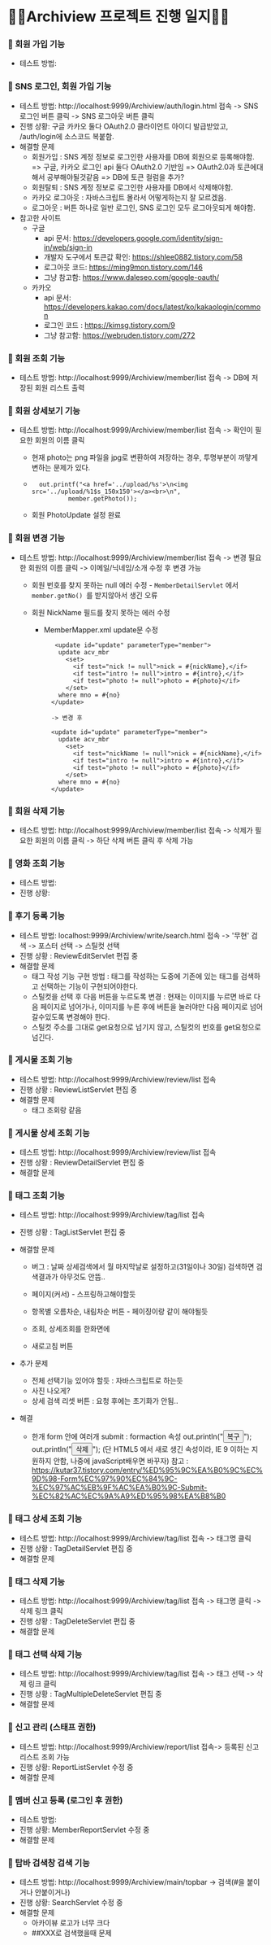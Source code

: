 # 👩‍💻Archiview 프로젝트 진행 일지👨‍💻 

### 🎯 회원 가입 기능

- 테스트 방법: 

### 🎯 SNS 로그인, 회원 가입 기능

- 테스트 방법: http://localhost:9999/Archiview/auth/login.html 접속 -> SNS 로그인 버튼 클릭 -> SNS 로그아웃 버튼 클릭
- 진행 상황: 구글 카카오 둘다 OAuth2.0 클라이언트 아이디 발급받았고, /auth/login에 소스코드 복붙함. 
- 해결할 문제
  - 회원가입 : SNS 계정 정보로 로그인한 사용자를 DB에 회원으로 등록해야함.
    => 구글, 카카오 로그인 api 둘다 OAuth2.0 기반임 => OAuth2.0과 토큰에대해서 공부해야될것같음 => DB에 토큰 컬럼을 추가?
  - 회원탈퇴 : SNS 계정 정보로 로그인한 사용자를 DB에서 삭제해야함.
  - 카카오 로그아웃 : 자바스크립트 몰라서 어떻게하는지 잘 모르겠음.
  - 로그아웃 : 버튼 하나로 일반 로그인, SNS 로그인 모두 로그아웃되게 해야함.
- 참고한 사이트
  - 구글
    - api 문서: https://developers.google.com/identity/sign-in/web/sign-in
    - 개발자 도구에서 토큰값 확인: https://shlee0882.tistory.com/58
    - 로그아웃 코드: https://ming9mon.tistory.com/146
    - 그냥 참고함: https://www.daleseo.com/google-oauth/
  - 카카오
    - api 문서: https://developers.kakao.com/docs/latest/ko/kakaologin/common
    - 로그인 코드 : https://kimsg.tistory.com/9
    - 그냥 참고함: https://webruden.tistory.com/272

### 🎯 회원 조회 기능

- 테스트 방법: http://localhost:9999/Archiview/member/list 접속 -> DB에 저장된 회원 리스트 출력

### 🎯 회원 상세보기 기능

- 테스트 방법: http://localhost:9999/Archiview/member/list 접속 -> 확인이 필요한 회원의 이름 클릭

  - 현재 photo는 png 파일을 jpg로 변환하여 저장하는 경우, 투명부분이 까맣게 변하는 문제가 있다.

  - ```
      out.printf("<a href='../upload/%s'>\n<img src='../upload/%1$s_150x150'></a><br>\n",
              member.getPhoto());
    ```

  - 회원 PhotoUpdate 설정 완료

### 🎯 회원 변경 기능

- 테스트 방법: http://localhost:9999/Archiview/member/list 접속 -> 변경 필요한 회원의 이름 클릭 -> 이메일/닉네임/소개 수정 후 변경 가능

  - 회원 번호를 찾지 못하는 null 에러 수정 - `MemberDetailServlet` 에서 `member.getNo() `를 받지않아서 생긴 오류

  - 회원 NickName 필드를 찾지 못하는 에러 수정 

    - MemberMapper.xml update문 수정

      ```
         <update id="update" parameterType="member">
          update acv_mbr
            <set>
      	      <if test="nick != null">nick = #{nickName},</if>
      	      <if test="intro != null">intro = #{intro},</if>
      	      <if test="photo != null">photo = #{photo}</if>
            </set>
          where mno = #{no}
        </update>
        
        -> 변경 후
        
        <update id="update" parameterType="member">
          update acv_mbr
            <set>
      	      <if test="nickName != null">nick = #{nickName},</if>
      	      <if test="intro != null">intro = #{intro},</if>
      	      <if test="photo != null">photo = #{photo}</if>
            </set>
          where mno = #{no}
        </update>
      ```

### 🎯 회원 삭제 기능

- 테스트 방법: http://localhost:9999/Archiview/member/list 접속 -> 삭제가 필요한 회원의 이름 클릭 -> 하단 삭제 버튼 클릭 후 삭제 가능

### 🎯 영화 조회 기능

- 테스트 방법:
- 진행 상황:

### 🎯 후기 등록 기능

- 테스트 방법: localhost:9999/Archiview/write/search.html 접속 -> '무현' 검색 -> 포스터 선택 -> 스틸컷 선택 
- 진행 상황 : ReviewEditServlet 편집 중
- 해결할 문제
  - 태그 작성 기능 구현 방법 : 태그를 작성하는 도중에 기존에 있는 태그를 검색하고 선택하는 기능이 구현되어야한다.
  - 스틸컷을 선택 후 다음 버튼을 누르도록 변경 : 현재는 이미지를 누르면 바로 다음 페이지로 넘어가나, 이미지를 누른 후에 버튼을 눌러야만 다음 페이지로 넘어갈수있도록 변경해야 한다.
  - 스틸컷 주소를 그대로 get요청으로 넘기지 않고, 스틸컷의 번호를 get요청으로 넘긴다.
  
### 🎯 게시물 조회 기능
- 테스트 방법: http://localhost:9999/Archiview/review/list 접속 
- 진행 상황 : ReviewListServlet 편집 중
- 해결할 문제
  - 태그 조회랑 같음

### 🎯 게시물 상세 조회 기능
- 테스트 방법: http://localhost:9999/Archiview/review/list 접속 
- 진행 상황 : ReviewDetailServlet 편집 중
- 해결할 문제

### 🎯 태그 조회 기능

- 테스트 방법: http://localhost:9999/Archiview/tag/list 접속 
- 진행 상황 : TagListServlet 편집 중
- 해결할 문제
  - 버그 : 날짜 상세검색에서 월 마지막날로 설정하고(31일이나 30일) 검색하면 검색결과가 아무것도 안뜸..

  - 페이지(커서) - 스프링하고해야할듯
  - 항목별 오름차순, 내림차순 버튼 - 페이징이랑 같이 해야될듯

  - 조회, 상세조회를 한화면에

  - 새로고침 버튼

- 추가 문제
  - 전체 선택기능 있어야 할듯 : 자바스크립트로 하는듯
  - 사진 나오게?
  - 상세 검색 리셋 버튼 : 요청 후에는 초기화가 안됨..

- 해결 
  - 한개 form 안에 여러개 submit : formaction 속성
    out.println("<input type='submit' value='복구' formaction='multipleActive'>");
    out.println("<input type='submit' value='삭제' formaction='multipleDelete'>");
    (단 HTML5 에서 새로 생긴 속성이라, IE 9 이하는 지원하지 안함, 나중에 javaScript배우면 바꾸자)
    참고 : https://kutar37.tistory.com/entry/%ED%95%9C%EA%B0%9C%EC%9D%98-Form%EC%97%90%EC%84%9C-%EC%97%AC%EB%9F%AC%EA%B0%9C-Submit-%EC%82%AC%EC%9A%A9%ED%95%98%EA%B8%B0

### 🎯 태그 상세 조회 기능

- 테스트 방법: http://localhost:9999/Archiview/tag/list 접속 -> 태그명 클릭 
- 진행 상황 : TagDetailServlet 편집 중
- 해결할 문제

### 🎯 태그 삭제 기능

- 테스트 방법: http://localhost:9999/Archiview/tag/list 접속 -> 태그명 클릭 -> 삭제 링크 클릭
- 진행 상황 : TagDeleteServlet 편집 중
- 해결할 문제

### 🎯 태그 선택 삭제 기능
- 테스트 방법: http://localhost:9999/Archiview/tag/list 접속 -> 태그 선택 -> 삭제 링크 클릭
- 진행 상황 : TagMultipleDeleteServlet 편집 중
- 해결할 문제

### 🎯 신고 관리 (스태프 권한)

- 테스트 방법: http://localhost:9999/Archiview/report/list 접속-> 등록된 신고 리스트 조회 가능
- 진행 상황: ReportListServlet 수정 중
- 해결할 문제

### 🎯 멤버 신고 등록 (로그인 후 권한)

- 테스트 방법: 
- 진행 상황: MemberReportServlet 수정 중
- 해결할 문제

### 🎯 탑바 검색창 검색 기능

- 테스트 방법: http://localhost:9999/Archiview/main/topbar -> 검색(#을 붙이거나 안붙이거나)
- 진행 상황: SearchServlet 수정 중
- 해결할 문제
  - 아카이뷰 로고가 너무 크다
  - ##XXX로 검색했을때 문제

